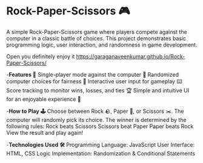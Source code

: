 # Rock-Paper-Scissors 🎮


A simple Rock-Paper-Scissors game where players compete against the computer in a classic battle of choices. This project demonstrates basic programming logic, user interaction, and randomness in game development.

Open you definitely enjoy it https://garaganaveenkumar.github.io/Rock-Paper-Scissors/

-**Features 🚀**
Single-player mode against the computer 🤖
Randomized computer choices for fairness 🎲
Interactive user input for gameplay ⌨️
Score tracking to monitor wins, losses, and ties 🏆
Simple and intuitive UI for an enjoyable experience 🎨

-**How to Play 🕹️**
Choose between Rock 🪨, Paper 📄, or Scissors ✂️.
The computer will randomly pick its choice.
The winner is determined by the following rules:
Rock beats Scissors
Scissors beat Paper
Paper beats Rock
View the result and play again!

-**Technologies Used 🛠️**
Programming Language: JavaScript 
User Interface: HTML, CSS 
Logic Implementation: Randomization & Conditional Statements
